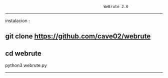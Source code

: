                                                 WeBrute 2.0
---------------------------------------------------------
instalacion :

git clone https://github.com/cave02/webrute
---------------------------------------------------------
cd webrute
---------------------------------------------------------
python3 webrute.py

---------------------------------------------------------

